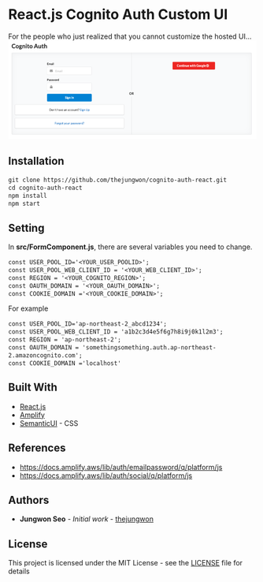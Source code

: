# React.js Cognito Auth Custom UI
For the people who just realized that you cannot customize the hosted UI...
![Screen Shopt](image.png?raw=true "Screen Shot")
## Installation
```
git clone https://github.com/thejungwon/cognito-auth-react.git
cd cognito-auth-react
npm install
npm start
```

## Setting
In **src/FormComponent.js**, there are several variables you need to change.

```
const USER_POOL_ID='<YOUR_USER_POOLID>';
const USER_POOL_WEB_CLIENT_ID = '<YOUR_WEB_CLIENT_ID>';
const REGION = '<YOUR_COGNITO_REGION>';
const OAUTH_DOMAIN = '<YOUR_OAUTH_DOMAIN>';
const COOKIE_DOMAIN ='<YOUR_COOKIE_DOMAIN>';
```

For example
```
const USER_POOL_ID='ap-northeast-2_abcd1234';
const USER_POOL_WEB_CLIENT_ID = 'a1b2c3d4e5f6g7h8i9j0k1l2m3';
const REGION = 'ap-northeast-2';
const OAUTH_DOMAIN = 'somethingsomething.auth.ap-northeast-2.amazoncognito.com';
const COOKIE_DOMAIN ='localhost'
```
## Built With

* [React.js](https://reactjs.org/) 
* [Amplify](https://docs.amplify.aws/lib/q/platform/js)
* [SemanticUI](https://semantic-ui.com/) - CSS

## References
- https://docs.amplify.aws/lib/auth/emailpassword/q/platform/js
- https://docs.amplify.aws/lib/auth/social/q/platform/js


## Authors
* **Jungwon Seo** - *Initial work* - [thejungwon](https://github.com/thejungwon)

## License
This project is licensed under the MIT License - see the [LICENSE](LICENSE) file for details

